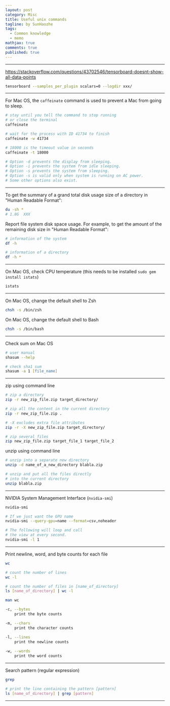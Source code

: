 ```yaml
---
layout: post
category: Misc
title: Useful unix commands
tagline: by SunHaozhe
tags: 
  - Common knowledge
  - memo
mathjax: true
comments: true
published: true
---
```


************************************************************************************************

https://stackoverflow.com/questions/43702546/tensorboard-doesnt-show-all-data-points 

```bash
tensorboard --samples_per_plugin scalars=0 --logdir xxx/
```

************************************************************************************************

For Mac OS, the `caffeinate` command is used to prevent a Mac from going to sleep. 

```bash
# stay until you tell the command to stop running 
# or close the terminal
caffeinate 

# wait for the process with ID 41734 to finish
caffeinate -w 41734  

# 18000 is the timeout value in seconds 
caffeinate -t 18000  

# Option -d prevents the display from sleeping.
# Option -i prevents the system from idle sleeping.
# Option -s prevents the system from sleeping. 
# Option -s is valid only when system is running on AC power.
# Some other options also exist. 
```

************************************************************************************************

To get the summary of a grand total disk usage size of a directory in "Human Readable Format": 

```bash
du -sh *
# 1.8G	XXX
```

Report file system disk space usage. For example, to get the amount of the remaining disk size in "Human Readable Format":

```bash
# information of the system
df -h

# information of a directory
df -h *
```

************************************************************************************************

On Mac OS, check CPU temperature (this needs to be installed `sudo gem install istats`)

```bash
istats 
```

************************************************************************************************

On Mac OS, change the default shell to Zsh

```bash
chsh -s /bin/zsh
```

On Mac OS, change the default shell to Bash

```zsh
chsh -s /bin/bash
```

************************************************************************************************

Check sum on Mac OS

```zsh
# user manual
shasum --help

# check sha1 sum 
shasum -a 1 [file_name]
```



************************************************************************************************

zip using command line

```zsh
# zip a directory
zip -r new_zip_file.zip target_directory/

# zip all the content in the current directory 
zip -r new_zip_file.zip . 

# -X excludes extra file attributes
zip -r -X new_zip_file.zip target_directory/

# zip several files 
zip new_zip_file.zip target_file_1 target_file_2
```

unzip using command line 

```zsh
# unzip into a separate new directory 
unzip -d name_of_a_new_directory blabla.zip

# unzip and put all the files directly 
# into the current directory
unzip blabla.zip
```

************************************************************************************************

NVIDIA System Management Interface (`nvidia-smi`) 

```zsh
nvidia-smi

# If we just want the GPU name
nvidia-smi --query-gpu=name --format=csv,noheader

# The following will loop and call 
# the view at every second. 
nvidia-smi -l 1
```

************************************************************************************************

Print newline, word, and byte counts for each file

```bash
wc

# count the number of lines
wc -l

# count the number of files in [name_of_directory]
ls [name_of_directory] | wc -l
```

```bash
man wc

-c, --bytes
    print the byte counts

-m, --chars
    print the character counts

-l, --lines
    print the newline counts
    
-w, --words
    print the word counts
```


************************************************************************************************

Search pattern (regular expression)

```bash
grep

# print the line containing the pattern [pattern]
ls [name_of_directory] | grep [pattern]
```


************************************************************************************************























